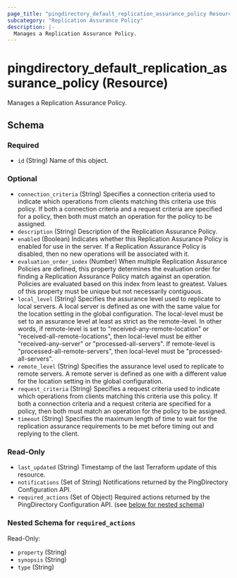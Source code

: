 ```yaml
---
page_title: "pingdirectory_default_replication_assurance_policy Resource - terraform-provider-pingdirectory"
subcategory: "Replication Assurance Policy"
description: |-
  Manages a Replication Assurance Policy.
---
```


# pingdirectory_default_replication_assurance_policy (Resource)

Manages a Replication Assurance Policy.



<!-- schema generated by tfplugindocs -->
## Schema

### Required

- `id` (String) Name of this object.

### Optional

- `connection_criteria` (String) Specifies a connection criteria used to indicate which operations from clients matching this criteria use this policy. If both a connection criteria and a request criteria are specified for a policy, then both must match an operation for the policy to be assigned.
- `description` (String) Description of the Replication Assurance Policy.
- `enabled` (Boolean) Indicates whether this Replication Assurance Policy is enabled for use in the server. If a Replication Assurance Policy is disabled, then no new operations will be associated with it.
- `evaluation_order_index` (Number) When multiple Replication Assurance Policies are defined, this property determines the evaluation order for finding a Replication Assurance Policy match against an operation. Policies are evaluated based on this index from least to greatest. Values of this property must be unique but not necessarily contiguous.
- `local_level` (String) Specifies the assurance level used to replicate to local servers. A local server is defined as one with the same value for the location setting in the global configuration.  The local-level must be set to an assurance level at least as strict as the remote-level. In other words, if remote-level is set to "received-any-remote-location" or "received-all-remote-locations", then local-level must be either "received-any-server" or "processed-all-servers". If remote-level is "processed-all-remote-servers", then local-level must be "processed-all-servers".
- `remote_level` (String) Specifies the assurance level used to replicate to remote servers. A remote server is defined as one with a different value for the location setting in the global configuration.
- `request_criteria` (String) Specifies a request criteria used to indicate which operations from clients matching this criteria use this policy. If both a connection criteria and a request criteria are specified for a policy, then both must match an operation for the policy to be assigned.
- `timeout` (String) Specifies the maximum length of time to wait for the replication assurance requirements to be met before timing out and replying to the client.

### Read-Only

- `last_updated` (String) Timestamp of the last Terraform update of this resource.
- `notifications` (Set of String) Notifications returned by the PingDirectory Configuration API.
- `required_actions` (Set of Object) Required actions returned by the PingDirectory Configuration API. (see [below for nested schema](#nestedatt--required_actions))

<a id="nestedatt--required_actions"></a>
### Nested Schema for `required_actions`

Read-Only:

- `property` (String)
- `synopsis` (String)
- `type` (String)



